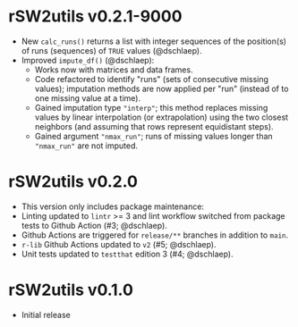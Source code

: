 # rSW2utils v0.2.1-9000
* New `calc_runs()` returns a list with integer sequences of the position(s) of
  runs (sequences) of `TRUE` values (@dschlaep).
* Improved `impute_df()` (@dschlaep):
  * Works now with matrices and data frames.
  * Code refactored to identify "runs" (sets of consecutive missing values);
    imputation methods are now applied per "run"
    (instead of to one missing value at a time).
  * Gained imputation type `"interp"`; this method replaces missing values
    by linear interpolation (or extrapolation) using the two closest neighbors
    (and assuming that rows represent equidistant steps).
  * Gained argument `"nmax_run"`; runs of missing values longer
    than `"nmax_run"` are not imputed.


# rSW2utils v0.2.0
* This version only includes package maintenance:
* Linting updated to `lintr` >= 3 and
  lint workflow switched from package tests to Github Action (#3; @dschlaep).
* Github Actions are triggered for `release/**` branches in addition to `main`.
* `r-lib` Github Actions updated to `v2` (#5; @dschlaep).
* Unit tests updated to `testthat` edition 3 (#4; @dschlaep).


# rSW2utils v0.1.0
* Initial release

